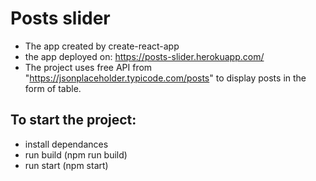 # Posts slider
- The app created by create-react-app
- the app deployed on: https://posts-slider.herokuapp.com/
- The project uses free API from "https://jsonplaceholder.typicode.com/posts" to display posts in the form of table.

## To start the project:
 - install dependances
 - run build (npm run build)
 - run start (npm start)
